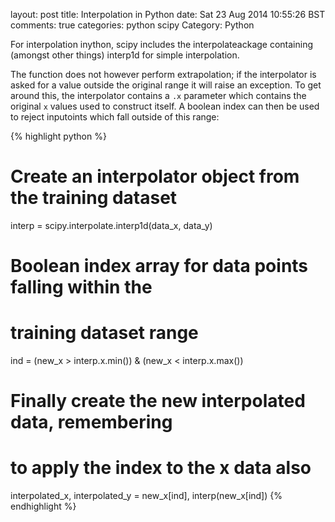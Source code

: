 layout: post
title: Interpolation in Python
date: Sat 23 Aug 2014 10:55:26 BST
comments: true
categories: python scipy
Category: Python

For interpolation inython, scipy includes the interpolateackage containing (amongst other things) interp1d for simple interpolation.

The function does not however perform extrapolation; if the interpolator is asked for a value outside the original range it will raise an exception. To get around this, the interpolator contains a `.x` parameter which contains the original `x` values used to construct itself. A boolean index can then be used to reject inputoints which fall outside of this range:

{% highlight python %}
# Create an interpolator object from the training dataset
interp = scipy.interpolate.interp1d(data_x, data_y)

# Boolean index array for data points falling within the 
# training dataset range
ind = (new_x > interp.x.min()) & (new_x < interp.x.max())

# Finally create the new interpolated data, remembering
# to apply the index to the x data also
interpolated_x, interpolated_y = new_x[ind], interp(new_x[ind])
{% endhighlight %}

